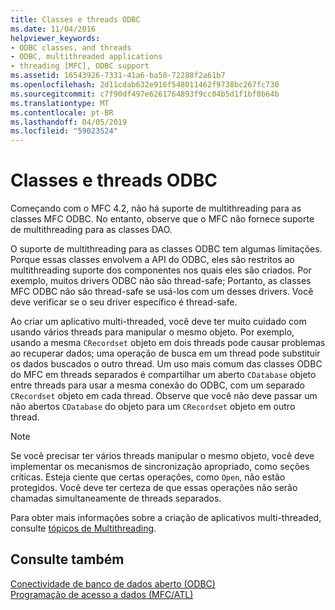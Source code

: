 ```yaml
---
title: Classes e threads ODBC
ms.date: 11/04/2016
helpviewer_keywords:
- ODBC classes, and threads
- ODBC, multithreaded applications
- threading [MFC], ODBC support
ms.assetid: 16543926-7331-41a6-ba50-72288f2a61b7
ms.openlocfilehash: 2d11cdab632e916f548011462f9738bc267fc730
ms.sourcegitcommit: c7f90df497e6261764893f9cc04b5d1f1bf0b64b
ms.translationtype: MT
ms.contentlocale: pt-BR
ms.lasthandoff: 04/05/2019
ms.locfileid: "59023524"
---
```

# <a name="odbc-classes-and-threads"></a>Classes e threads ODBC

Começando com o MFC 4.2, não há suporte de multithreading para as classes MFC ODBC. No entanto, observe que o MFC não fornece suporte de multithreading para as classes DAO.

O suporte de multithreading para as classes ODBC tem algumas limitações. Porque essas classes envolvem a API do ODBC, eles são restritos ao multithreading suporte dos componentes nos quais eles são criados. Por exemplo, muitos drivers ODBC não são thread-safe; Portanto, as classes MFC ODBC não são thread-safe se usá-los com um desses drivers. Você deve verificar se o seu driver específico é thread-safe.

Ao criar um aplicativo multi-threaded, você deve ter muito cuidado com usando vários threads para manipular o mesmo objeto. Por exemplo, usando a mesma `CRecordset` objeto em dois threads pode causar problemas ao recuperar dados; uma operação de busca em um thread pode substituir os dados buscados o outro thread. Um uso mais comum das classes ODBC do MFC em threads separados é compartilhar um aberto `CDatabase` objeto entre threads para usar a mesma conexão do ODBC, com um separado `CRecordset` objeto em cada thread. Observe que você não deve passar um não abertos `CDatabase` do objeto para um `CRecordset` objeto em outro thread.

> [!NOTE]
>  Se você precisar ter vários threads manipular o mesmo objeto, você deve implementar os mecanismos de sincronização apropriado, como seções críticas. Esteja ciente que certas operações, como `Open`, não estão protegidos. Você deve ter certeza de que essas operações não serão chamadas simultaneamente de threads separados.

Para obter mais informações sobre a criação de aplicativos multi-threaded, consulte [tópicos de Multithreading](../../parallel/multithreading-support-for-older-code-visual-cpp.md).

## <a name="see-also"></a>Consulte também

[Conectividade de banco de dados aberto (ODBC)](../../data/odbc/open-database-connectivity-odbc.md)<br/>
[Programação de acesso a dados (MFC/ATL)](../../data/data-access-programming-mfc-atl.md)